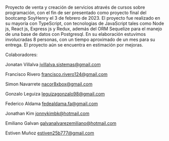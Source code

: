Proyecto de venta y creación de servicios através de cursos sobre programación, con el fin de ser presentado como proyecto final del bootcamp SoyHenry el 3 de febrero de 2023.
El proyecto fue realizado en su mayoría con TypeScript, con tecnologias de JavaScript tales como Node js, React js, Express js y Redux, además del ORM Sequelize para el manejo
de una base de datos con Postgresql.
En su elaboración estuvimos involucradas 8 personas, con un tiempo aproximado de un mes para su entrega. El proyecto aún se encuentra en estimación por mejoras.

Colaboradores:

Jonatan Villalva 
jvillalva.sistemas@gmail.com

Francisco Rivero
francisco.rivero124@gmail.com

Simon Navarrete
nacor8xbox@gmail.com

Gonzalo Leguiza
leguizagonzalo98@gmail.com

Federico Aldama
fedealdama.fa@gmail.com

Jonathan Kim
jonnykimbk@hotmail.com

Emiliano Galvan
galvanalvarezemiliano@hotmail.com

Estiven Muñoz
estiven25b777@gmail.com
